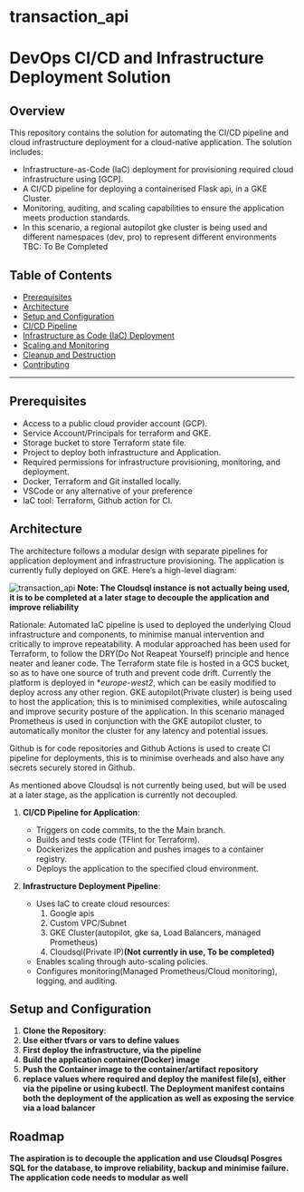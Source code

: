 # transaction_api
# DevOps CI/CD and Infrastructure Deployment Solution

## Overview

This repository contains the solution for automating the CI/CD pipeline and cloud infrastructure deployment for a cloud-native application. The solution includes:
- Infrastructure-as-Code (IaC) deployment for provisioning required cloud infrastructure using [GCP].
- A CI/CD pipeline for deploying a containerised Flask api, in a GKE Cluster.
- Monitoring, auditing, and scaling capabilities to ensure the application meets production standards.
- In this scenario, a regional autopilot gke cluster is being used and different namespaces (dev, pro) to represent different environments
TBC: To Be Completed

## Table of Contents
- [Prerequisites](#prerequisites)
- [Architecture](#architecture)
- [Setup and Configuration](#setup-and-configuration)
- [CI/CD Pipeline](#ci-cd-pipeline)
- [Infrastructure as Code (IaC) Deployment](#infrastructure-as-code-iac-deployment)
- [Scaling and Monitoring](#scaling-and-monitoring)
- [Cleanup and Destruction](#cleanup-and-destruction)
- [Contributing](#contributing)

---

## Prerequisites

- Access to a public cloud provider account (GCP).
- Service Account/Principals for terraform and GKE.
- Storage bucket to store Terraform state file.
- Project to deploy both infrastructure and Application.
- Required permissions for infrastructure provisioning, monitoring, and deployment.
- Docker, Terraform and Git installed locally.
- VSCode or any alternative of your preference
- IaC tool: Terraform, Github action for CI.

## Architecture

The architecture follows a modular design with separate pipelines for application deployment and infrastructure provisioning. The application is currently fully deployed on GKE. Here’s a high-level diagram:

![transaction_api](https://github.com/user-attachments/assets/cbf227e6-912a-4f6d-8b95-1c5578787c39) **Note: The Cloudsql instance is not actually being used, it is to be completed at a later stage to decouple the application and improve reliability**

Rationale: 
Automated IaC pipeline is used to deployed the underlying Cloud infrastructure and components, to minimise manual intervention and critically to improve repeatability. A modular approached has been used for Terraform, to follow the DRY(Do Not Reapeat Yourself) principle and hence neater and leaner code. The Terraform state file is hosted in a GCS bucket, so as to have one source of truth and prevent code drift.
Currently the platform is deployed in **europe-west2*, which can be easily modified to deploy across any other region.
GKE autopilot(Private cluster) is being used to host the application; this is to minimised complexities, while autoscaling and improve security posture of the application. In this scenario managed Prometheus is used in conjunction with the GKE autopilot cluster, to automatically monitor the cluster for any latency and potential issues.

Github is for code repositories and Github Actions is used to create CI pipeline for deployments, this is to minimise overheads and also have any secrets securely stored in Github.

As mentioned above Cloudsql is not currently being used, but will be used at a later stage, as the application is currently not decoupled.

1. **CI/CD Pipeline for Application**:
   - Triggers on code commits, to the the Main branch.
   - Builds and tests code (TFlint for Terraform).
   - Dockerizes the application and pushes images to a container registry.
   - Deploys the application to the specified cloud environment.

2. **Infrastructure Deployment Pipeline**:
   - Uses IaC to create cloud resources:
      1. Google apis
      2. Custom VPC/Subnet
      3. GKE Cluster(autopilot, gke sa, Load Balancers, managed Prometheus)
      4. Cloudsql(Private IP)**(Not currently in use, To be completed)**
   - Enables scaling through auto-scaling policies.
   - Configures monitoring(Managed Prometheus/Cloud monitoring), logging, and auditing.

## Setup and Configuration

1. **Clone the Repository**:
2. **Use either tfvars or vars to define values**
3. **First deploy the infrastructure, via the pipeline**
4. **Build the application container(Docker) image**
5. **Push the Container image to the container/artifact repository**
6. **replace values where required and deploy the manifest file(s), either via the pipeline or using kubectl. The Deployment manifest contains both the deployment of the application as well as exposing the service via a load balancer**

## Roadmap
**The aspiration is to decouple the application and use Cloudsql Posgres SQL for the database, to improve reliability, backup and minimise failure.**
**The application code needs to modular as well**
